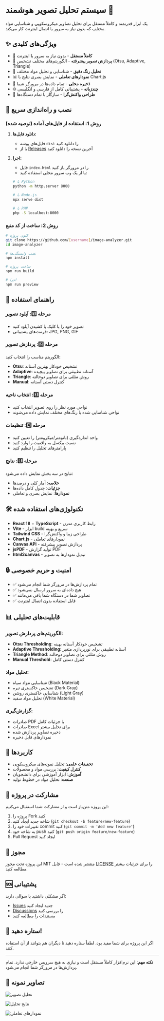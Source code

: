 # سیستم تحلیل تصویر هوشمند 🔬

یک ابزار قدرتمند و کاملاً مستقل برای تحلیل تصاویر میکروسکوپی و شناسایی مواد مختلف که بدون نیاز به سرور یا اتصال اینترنت کار می‌کند.

## ✨ ویژگی‌های کلیدی

- 🚀 **کاملاً مستقل** - بدون نیاز به سرور یا اینترنت
- 🎯 **پردازش تصویر پیشرفته** - الگوریتم‌های مختلف تشخیص (Otsu, Adaptive, Triangle)
- 🌈 **تحلیل رنگ دقیق** - شناسایی و تحلیل مواد مختلف
- 📊 **نمودارهای تعاملی** - نمایش بصری نتایج با Chart.js
- 💾 **ذخیره محلی** - تمام داده‌ها در مرورگر شما
- 🌐 **چندزبانه** - پشتیبانی کامل از فارسی و انگلیسی
- 📱 **طراحی واکنش‌گرا** - سازگار با تمام دستگاه‌ها

## 🚀 نصب و راه‌اندازی سریع

### روش 1: استفاده از فایل‌های آماده (توصیه شده)

1. **دانلود فایل‌ها:**
   - فایل‌های پوشه `dist` را دانلود کنید
   - یا از [Releases](../../releases) آخرین نسخه را دانلود کنید

2. **اجرا:**
   - فایل `index.html` را در مرورگر باز کنید
   - یا از یک وب سرور محلی استفاده کنید:
   ```bash
   # با Python
   python -m http.server 8000
   
   # با Node.js
   npx serve dist
   
   # با PHP
   php -S localhost:8000
   ```

### روش 2: ساخت از کد منبع

```bash
# کلون پروژه
git clone https://github.com/[username]/image-analyzer.git
cd image-analyzer

# نصب وابستگی‌ها
npm install

# ساخت پروژه
npm run build

# اجرا
npm run preview
```

## 📖 راهنمای استفاده

### مرحله 1️⃣: آپلود تصویر
- تصویر خود را با کلیک یا کشیدن آپلود کنید
- فرمت‌های پشتیبانی: JPG, PNG, GIF

### مرحله 2️⃣: پردازش تصویر
الگوریتم مناسب را انتخاب کنید:
- **Otsu**: تشخیص خودکار بهترین آستانه
- **Adaptive**: آستانه تطبیقی برای تصاویر پیچیده
- **Triangle**: روش مثلثی برای تصاویر دوحالته
- **Manual**: کنترل دستی آستانه

### مرحله 3️⃣: انتخاب ناحیه
- نواحی مورد نظر را روی تصویر انتخاب کنید
- نواحی شناسایی شده با رنگ‌های مختلف نمایش داده می‌شوند

### مرحله 4️⃣: تنظیمات
- واحد اندازه‌گیری (نانومتر/میکرومتر) را تعیین کنید
- نسبت پیکسل به واقعیت را وارد کنید
- پارامترهای تحلیل را تنظیم کنید

### مرحله 5️⃣: نتایج
نتایج در سه بخش نمایش داده می‌شود:
- **خلاصه**: آمار کلی و درصدها
- **جزئیات**: جدول کامل داده‌ها
- **نمودارها**: نمایش بصری و تعاملی

## 🛠️ تکنولوژی‌های استفاده شده

- **React 18** + **TypeScript** - رابط کاربری مدرن
- **Vite** - ابزار build سریع و بهینه
- **Tailwind CSS** - طراحی زیبا و واکنش‌گرا
- **Chart.js** - نمودارهای تعاملی
- **Canvas API** - پردازش تصویر پیشرفته
- **jsPDF** - تولید گزارش PDF
- **html2canvas** - تبدیل نمودارها به تصویر

## 🔒 امنیت و حریم خصوصی

- ✅ تمام پردازش‌ها در مرورگر شما انجام می‌شود
- ✅ هیچ داده‌ای به سرور ارسال نمی‌شود
- ✅ تصاویر شما در دستگاه شما باقی می‌مانند
- ✅ قابل استفاده بدون اتصال اینترنت

## 📊 قابلیت‌های تحلیلی

### الگوریتم‌های پردازش تصویر:
- **Otsu Thresholding**: تشخیص خودکار آستانه بهینه
- **Adaptive Thresholding**: آستانه تطبیقی برای نورپردازی متغیر
- **Triangle Method**: روش مثلثی برای تصاویر دوحالته
- **Manual Threshold**: کنترل دستی کامل

### تحلیل مواد:
- شناسایی مواد سیاه (Black Material)
- تشخیص خاکستری تیره (Dark Gray)
- شناسایی خاکستری روشن (Light Gray)
- تحلیل مواد سفید (White Material)

### گزارش‌گیری:
- صادرات PDF با جزئیات کامل
- صادرات Excel برای تحلیل بیشتر
- ذخیره تصاویر پردازش شده
- نمودارهای قابل ذخیره

## 🎯 کاربردها

- **تحقیقات علمی**: تحلیل نمونه‌های میکروسکوپی
- **کنترل کیفیت**: بررسی مواد و محصولات
- **آموزش**: ابزار آموزشی برای دانشجویان
- **صنعت**: تحلیل مواد در خطوط تولید

## 🤝 مشارکت در پروژه

این پروژه متن‌باز است و از مشارکت شما استقبال می‌کنیم:

1. پروژه را Fork کنید
2. شاخه جدید ایجاد کنید (`git checkout -b feature/new-feature`)
3. تغییرات خود را commit کنید (`git commit -m 'Add new feature'`)
4. به شاخه خود push کنید (`git push origin feature/new-feature`)
5. Pull Request ایجاد کنید

## 📝 مجوز

این پروژه تحت مجوز MIT منتشر شده است - فایل [LICENSE](LICENSE) را برای جزئیات بیشتر مطالعه کنید.

## 🆘 پشتیبانی

اگر مشکلی داشتید یا سوالی دارید:

- [Issues](../../issues) جدید ایجاد کنید
- [Discussions](../../discussions) را بررسی کنید
- مستندات را مطالعه کنید

## 🌟 ستاره دهید!

اگر این پروژه برای شما مفید بود، لطفاً ستاره دهید تا دیگران هم بتوانند از آن استفاده کنند.

---

**نکته مهم**: این نرم‌افزار کاملاً مستقل است و نیازی به هیچ سرویس خارجی ندارد. تمام پردازش‌ها در مرورگر شما انجام می‌شود.

## 📸 تصاویر نمونه

![تحلیل تصویر](https://via.placeholder.com/800x400/4f46e5/ffffff?text=Image+Analysis+Interface)

![نتایج تحلیل](https://via.placeholder.com/800x400/059669/ffffff?text=Analysis+Results)

![نمودارهای تعاملی](https://via.placeholder.com/800x400/dc2626/ffffff?text=Interactive+Charts)